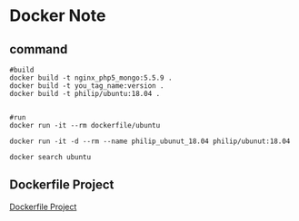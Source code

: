 Docker Note
=======




command
----------

```
#build
docker build -t nginx_php5_mongo:5.5.9 .
docker build -t you_tag_name:version .
docker build -t philip/ubuntu:18.04 .


#run
docker run -it --rm dockerfile/ubuntu

docker run -it -d --rm --name philip_ubunut_18.04 philip/ubunut:18.04

docker search ubuntu
```

Dockerfile Project 
----------

[Dockerfile Project](http://dockerfile.github.io/)
